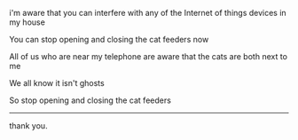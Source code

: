i'm aware that you can interfere with any of the Internet of things devices in my house 

You can stop opening and closing the cat feeders now

All of us who are near my telephone are aware that the cats are both next to me

We all know it isn't ghosts

So stop opening and closing the cat feeders

---

thank you.
